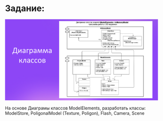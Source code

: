 # Задание:

![image](./img/ModelElements.png)

На основе Диаграмы классов ModelElements, разработать классы: ModelStore, PoligonalModel (Texture, Poligon), Flash,
Camera, Scene
